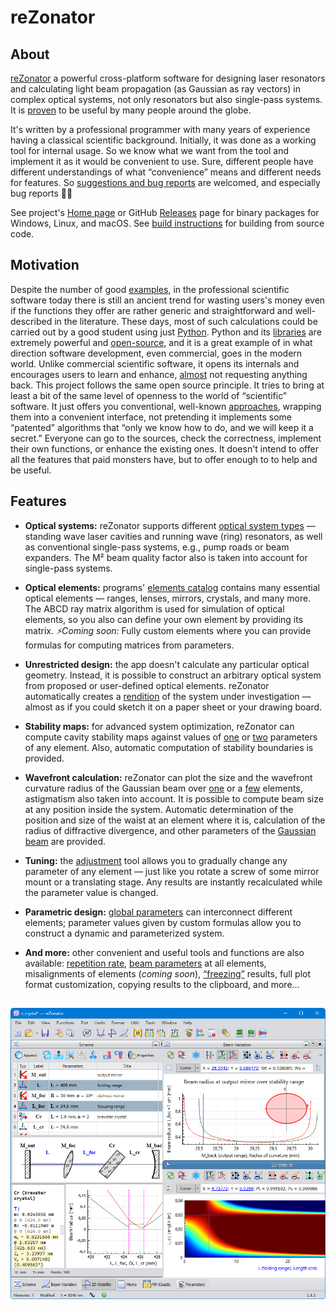 # reZonator

## About

[reZonator](http://rezonator.orion-project.org) a powerful cross-platform software for designing laser resonators and calculating light beam propagation (as Gaussian as ray vectors) in complex optical systems, not only resonators but also single-pass systems. It is [proven](http://rezonator.orion-project.org/?page=citation) to be useful by many people around the globe.

It's written by a professional programmer with many years of experience having a classical scientific background. Initially, it was done as a working tool for internal usage. So we know what we want from the tool and implement it as it would be convenient to use. Sure, different people have different understandings of what “convenience” means and different needs for features. So [suggestions and bug reports](https://github.com/orion-project/rezonator2/issues) are welcomed, and especially bug reports 🫣😀

See project's [Home page](http://rezonator.orion-project.org) or GitHub [Releases](https://github.com/orion-project/rezonator2/releases) page for binary packages for Windows, Linux, and macOS. See [build instructions](./docs/build.md) for building from source code.

## Motivation

Despite the number of good [examples](https://www.scilab.org), in the professional scientific software today there is still an ancient trend for wasting users's money even if the functions they offer are rather generic and straightforward and well-described in the literature. These days, most of such calculations could be carried out by a good student using just [Python](https://www.python.org). Python and its [libraries](https://numpy.org) are extremely powerful and [open-source](https://opensource.org), and it is a great example of in what direction software development, even commercial, goes in the modern world. Unlike commercial scientific software, it opens its internals and encourages users to learn and enhance, [almost](https://en.wikipedia.org/wiki/GNU_General_Public_License) not requesting anything back. This project follows the same open source principle. It tries to bring at least a bit of the same level of openness to the world of “scientific” software. It just offers you conventional, well-known [approaches](https://en.wikipedia.org/wiki/Ray_transfer_matrix_analysis), wrapping them into a convenient interface, not pretending it implements some “patented” algorithms that “only we know how to do, and we will keep it a secret.” Everyone can go to the sources, check the correctness, implement their own functions, or enhance the existing ones. It doesn't intend to offer all the features that paid monsters have, but to offer enough to to help and be useful.

## Features

- **Optical systems:** reZonator supports different [optical system types](http://rezonator.orion-project.org/help/trip_type.html) — standing wave laser cavities and running wave (ring) resonators, as well as conventional single-pass systems, e.g., pump roads or beam expanders. The M² beam quality factor also is taken into account for single-pass systems.

- **Optical elements:** programs' [elements catalog](http://rezonator.orion-project.org/help/elements.html) contains many essential optical elements — ranges, lenses, mirrors, crystals, and many more. The ABCD ray matrix algorithm is used for simulation of optical elements, so you also can define your own element by providing its matrix. *⚡️Coming soon:* Fully custom elements where you can provide formulas for computing matrices from parameters.

- **Unrestricted design:** the app doesn't calculate any particular optical geometry. Instead, it is possible to construct an arbitrary optical system from proposed or user-defined optical elements. reZonator automatically creates a [rendition](http://rezonator.orion-project.org/help/layout.html) of the system under investigation — almost as if you could sketch it on a paper sheet or your drawing board.

- **Stability maps:** for advanced system optimization, reZonator can compute cavity stability maps against values of [one](http://rezonator.orion-project.org/help/func_stabmap.html) or [two](http://rezonator.orion-project.org/help/func_stabmap_2d.html) parameters of any element. Also, automatic computation of stability boundaries is provided.

- **Wavefront calculation:** reZonator can plot the size and the wavefront curvature radius of the Gaussian beam over [one](http://rezonator.orion-project.org/help/func_caustic.html) or a [few](http://rezonator.orion-project.org/help/func_caustic_mr.html) elements, astigmatism also taken into account. It is possible to compute beam size at any position inside the system. Automatic determination of the position and size of the waist at an element where it is, calculation of the radius of diffractive divergence, and other parameters of the [Gaussian beam](http://rezonator.orion-project.org/help/calc_gauss.html) are provided.

- **Tuning:** the [adjustment]((http://rezonator.orion-project.org/help/adjust.html)) tool allows you to gradually change any parameter of any element — just like you rotate a screw of some mirror mount or a translating stage. Any results are instantly recalculated while the parameter value is changed.

- **Parametric design:** [global parameters](http://rezonator.orion-project.org/help/params_window.html) can interconnect different elements; parameter values given by custom formulas allow you to construct a dynamic and parameterized system.

- **And more:** other convenient and useful tools and functions are also available: [repetition rate](http://rezonator.orion-project.org/help/func_reprate.html), [beam parameters](http://rezonator.orion-project.org/help/func_beamdata.html) at all elements, misalignments of elements (*coming soon*), [“freezing”](http://rezonator.orion-project.org/help/func_freeze.html) results, full plot format customization, copying results to the clipboard, and more…

##

![Main Window](./img/main_window_2.1.1.png)
